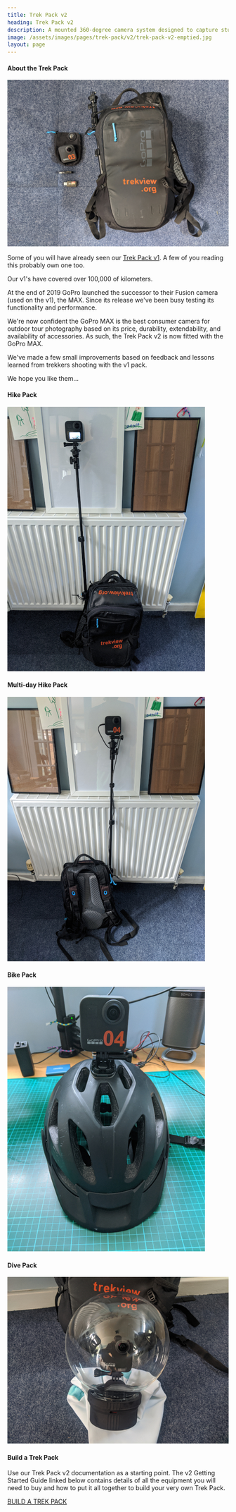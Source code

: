 ```yaml
---
title: Trek Pack v2
heading: Trek Pack v2
description: A mounted 360-degree camera system designed to capture stunning 360-degree Street View tours in all terrains.
image: /assets/images/pages/trek-pack/v2/trek-pack-v2-emptied.jpg
layout: page
---
```


<div class="text-container">

<h4>About the Trek Pack</h4>

<img class="img-fluid" src="/assets/images/pages/trek-pack/v2/trek-pack-v2-emptied.jpg" alt="Trek Pack v2" title="Trek Pack v2">

<p>Some of you will have already seen our <a href="/trek-pack/v1/">Trek Pack v1</a>. A few of you reading this probably own one too.</p>

<p>Our v1's have covered over 100,000 of kilometers.</p>

<p>At the end of 2019 GoPro launched the successor to their Fusion camera (used on the v1), the MAX. Since its release we've been busy testing its functionality and performance.</p>

<p>We're now confident the GoPro MAX is the best consumer camera for outdoor tour photography based on its price, durability, extendability, and availability of accessories. As such, the Trek Pack v2 is now fitted with the GoPro MAX.</p>

<p>We've made a few small improvements based on feedback and lessons learned from trekkers shooting with the v1 pack.</p>

<p>We hope you like them...</p>

<h4>Hike Pack</h4>

<img class="img-fluid" src="/assets/images/pages/trek-pack/v2/trek-pack-hike.jpg" alt="Trek Pack v2 Hike" title="Trek Pack v2 Hike">

<h4>Multi-day Hike Pack</h4>

<img class="img-fluid" src="/assets/images/pages/trek-pack/v2/trek-pack-hike-multi-day.jpg" alt="Trek Pack v2 Multi-day Hike" title="Trek Pack v2 Multi-day Hike">

<h4>Bike Pack</h4>

<img class="img-fluid" src="/assets/images/pages/trek-pack/v2/trek-pack-bike.jpg" alt="Trek Pack v2 Bike" title="Trek Pack v2 Bike">

<h4>Dive Pack</h4>

<img class="img-fluid" src="/assets/images/pages/trek-pack/v2/trek-pack-dive.jpg" alt="Trek Pack v2 Dive" title="Trek Pack v2 Dive">

<h4>Build a Trek Pack</h4>

<p>Use our Trek Pack v2 documentation as a starting point. The v2 Getting Started Guide linked below contains details of all the equipment you will need to buy and how to put it all together to build your very own Trek Pack.</p>

<div class="cta button"><a href="/trek-pack/v2/table-of-contents/">BUILD A TREK PACK</a></div>

</div>